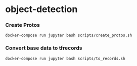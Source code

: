 # object-detection

### Create Protos
```
docker-compose run jupyter bash scripts/create_protos.sh
```

### Convert base data to tfrecords
```
docker-compose run jupyter bash scripts/to_records.sh
```